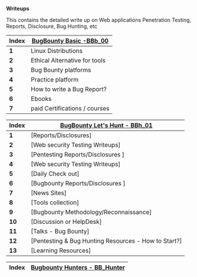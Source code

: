 **Writeups**

This contains the detailed write up on Web applications Penetration Testing, Reports, Disclosure, Bug Hunting, etc

Index | [BugBounty Basic -BBb_00 ](/Writeups/BBbasics.md)
--- | ---
**1** | Linux Distributions
**2** | Ethical Alternative for tools
**3** | Bug Bounty platforms
**4** | Practice platform
**5** | How to write a Bug Report? 
**6** | Ebooks
**7** | paid Certifications / courses

Index | [BugBounty Let's Hunt - BBh_01 ](/Writeups/BBintermediate.md)
--- | ---
**1** | [Reports/Disclosures]
**2** | [Web security Testing Writeups]
**3** | [Pentesting Reports/Disclosures ]
**4** | [Web security Testing Writeups]
**5** | [Daily Check out]
**6** | [Bugbounty Reports/Disclosures ]
**7** | [News Sites]
**8** | [Tools collection]
**9** | [Bugbounty Methodology/Reconnaissance]
**10** | [Discussion or HelpDesk]
**11** | [Talks - Bug Bounty]
**12** | [Pentesting & Bug Hunting Resources - How to Start?]
**13** | [Learning Resources]

Index | [Bugbounty Hunters - BB_Hunter](/Writeups/BBHunter.md)
--- | ---
